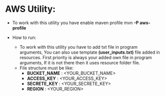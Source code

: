 # AWS Utility:
* To work with this utility you have enable maven profile mvn  **-P aws-profile**

* How to run:
    * To work with this utility you have to add txt file in program arguments,
You can also use template **(user_inputs.txt)** file added in resources.
First priority is always your added own file in program arguments, If it is not there
then it uses resource folder file.
    * File structure must be like: 
        * **BUCKET_NAME**   :   <YOUR_BUCKET_NAME>
        * **ACCESS_KEY**    :   <YOUR_ACCESS_KEY>
        * **SECRETE_KEY**   :   <YOUR_SECRETE_KEY>
        * **REGION**        :   <YOUR_REGION>

